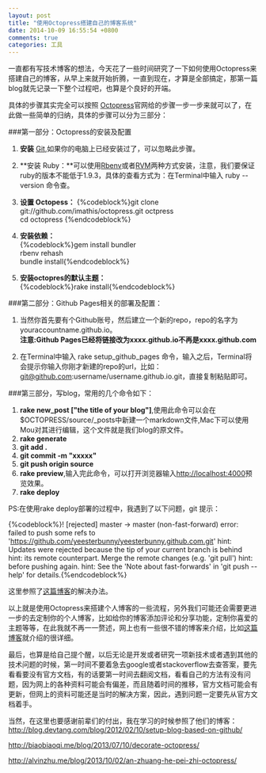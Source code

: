 ```yaml
---
layout: post
title: "使用Octopress搭建自己的博客系统"
date: 2014-10-09 16:55:54 +0800
comments: true
categories: 工具
---
```

一直都有写技术博客的想法，今天花了一些时间研究了一下如何使用Octopress来搭建自己的博客，从早上来就开始折腾，一直到现在，才算是全部搞定，那第一篇blog就先记录一下整个过程吧，也算是个良好的开端。  

具体的步骤其实完全可以按照 [Octopress](http://octopress.org)官网给的步骤一步一步来就可以了，在此做一些简单的归纳，具体的步骤可以分为三部分：  
  
###第一部分：Octopress的安装及配置
1. **安装** [Git](http://http://git-scm.com),如果你的电脑上已经安装过了，可以忽略此步骤。  

2. **安装 Ruby：**可以使用[Rbenv](http://octopress.org/docs/setup/rbenv)或者[RVM](http://octopress.org/docs/setup/rvm)两种方式安装，注意，我们要保证ruby的版本不能低于1.9.3，具体的查看方式为：在Terminal中输入 ruby --version 命令查。   
3. **设置 Octopess：** 
{%codeblock%}git clone git://github.com/imathis/octopress.git octpress       
cd octopress {%endcodeblock%}   
4. **安装依赖：**  
{%codeblock%}gem install bundler  	
rbenv rehash  
bundle install{%endcodeblock%}	
5. **安装octopres的默认主题：**   
{%codeblock%}rake install{%endcodeblock%}	
  
###第二部分：Github Pages相关的部署及配置： 
1. 当然你首先要有个Github账号，然后建立一个新的repo，repo的名字为youraccountname.github.io。  
**注意:Github Pages已经将链接改为xxxx.github.io不再是xxxx.github.com**  

2. 在Terminal中输入 rake setup_github_pages 命令，输入之后，Terminal将会提示你输入你刚才新建的repo的url，比如：git@github.com:username/username.github.io.git，直接复制粘贴即可。  

###第三部分，写blog，常用的几个命令如下：  
1. **rake new_post ["the title of your blog"]**,使用此命令可以会在$OCTOPRESS/source/_posts中新建一个markdown文件,Mac下可以使用Mou对其进行编辑，这个文件就是我们blog的原文件。  
2. **rake generate**  
3. **git add .**
4. **git commit -m "xxxxx"**
5. **git push origin source**
6. **rake preview**,输入完此命令，可以打开浏览器输入<http://localhost:4000>预览效果。  
7. **rake deploy**

PS:在使用rake deploy部署的过程中，我遇到了以下问题，git 提示：  
  
{%codeblock%}! [rejected]        master -> master (non-fast-forward)
error: failed to push some refs to 'https://github.com/yeesterbunny/yeesterbunny.github.com.git'
hint: Updates were rejected because the tip of your current branch is behind
hint: its remote counterpart. Merge the remote changes (e.g. 'git pull')
hint: before pushing again.
hint: See the 'Note about fast-forwards' in 'git push --help' for details.{%endcodeblock%}

这里参照了[这篇博客](http://allenyee.me/blog/2013/08/21/what-i-learned-from-hosting-octopress-on-github/)的解决办法。
 
以上就是使用Octopress来搭建个人博客的一些流程，另外我们可能还会需要更进一步的去定制你的个人博客，比如给你的博客添加评论和分享功能，定制你喜爱的主题等等，在此我就不再一一赘述，网上也有一些很不错的博客来介绍，比如[这篇博客](http://biaobiaoqi.me/blog/2013/07/10/decorate-octopress/)就介绍的很详细。

最后，也算是给自己提个醒，以后无论是开发或者研究一项新技术或者遇到其他的技术问题的时候，第一时间不要着急去google或者stackoverflow去查答案，要先看看要没有官方文档，有的话要第一时间去翻阅文档，看看自己的方法有没有问题，因为网上的各种资料可能会有偏差，而且随着时间的推移，官方文档可能会有更新，但网上的资料可能还是当时的解决方案，因此，遇到问题一定要先从官方文档着手。  

当然，在这里也要感谢前辈们的付出，我在学习的时候参照了他们的博客：  
<http://blog.devtang.com/blog/2012/02/10/setup-blog-based-on-github/>   

<http://biaobiaoqi.me/blog/2013/07/10/decorate-octopress/>   

<http://alvinzhu.me/blog/2013/10/02/an-zhuang-he-pei-zhi-octopress/>  

